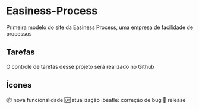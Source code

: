 # Easiness-Process

Primeira modelo do site da Easiness Process, uma empresa de facilidade de processos

## Tarefas

O controle de tarefas desse projeto será realizado no Github

## Ícones

:package: nova funcionalidade
:up: atualização
:beatle: correção de bug
:checkered_flag: release